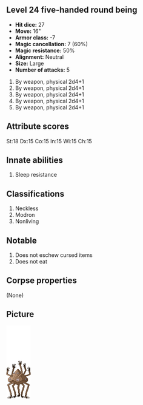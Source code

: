 ## Level 24 five-handed round being

- **Hit dice:** 27
- **Move:** 16"
- **Armor class:** -7
- **Magic cancellation:** 7 (60%)
- **Magic resistance:** 50%
- **Alignment:** Neutral
- **Size:** Large
- **Number of attacks:** 5
1. By weapon, physical 2d4+1
2. By weapon, physical 2d4+1
3. By weapon, physical 2d4+1
4. By weapon, physical 2d4+1
5. By weapon, physical 2d4+1

## Attribute scores

St:18 Dx:15 Co:15 In:15 Wi:15 Ch:15

## Innate abilities

1. Sleep resistance

## Classifications

1. Neckless
2. Modron
3. Nonliving

## Notable

1. Does not eschew cursed items
2. Does not eat

## Corpse properties

(None)

## Picture

![Modron pentadrone](https://github.com/hyvanmielenpelit/GnollHackTileSet/blob/main/Monsters/modron_pentadrone/modron_pentadrone.png?raw=true)
